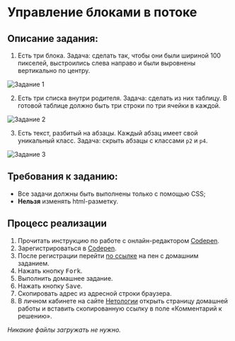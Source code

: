 Управление блоками в потоке
===

## Описание задания:

1. Есть три блока. Задача: сделать так, чтобы они были шириной 100 пикселей, выстроились слева направо и были выровнены вертикально по центру.

![Задание 1](resourses/flow1.jpg)

2. Есть три списка внутри родителя. Задача: сделать из них таблицу. В готовой таблице должно быть три строки по три ячейки в каждой.

![Задание 2](resourses/flow2.jpg)

3. Есть текст, разбитый на абзацы. Каждый абзац имеет свой уникальный класс. Задача: скрыть абзацы с классами `p2` и `p4`.

![Задание 3](resourses/flow3.jpg)

## Требования к заданию:

- Все задачи должны быть выполнены только с помощью CSS;
- **Нельзя** изменять html-разметку.

## Процесс реализации

1. Прочитать инструкцию по работе с онлайн-редактором [Codepen](https://netology-university.bitbucket.io/guides/wm/codepen-guide/).
2. Зарегистрироваться в [Codepen](https://codepen.io).
3. После регистрации перейти [по ссылке](https://codepen.io/Netology/pen/XzPPdX) на пен с домашним заданием.
4. Нажать кнопку <kbd>Fork</kbd>.
5. Выполнить домашнее задание.
6. Нажать кнопку <kbd>Save</kbd>.
7. Скопировать адрес из адресной строки браузера.
8. В личном кабинете на сайте [Нетологии](https://netology.ru/) открыть страницу домашней работы и вставить скопированную ссылку в поле «Комментарий к решению».

*Никакие файлы загружать не нужно.*